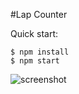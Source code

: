 #Lap Counter

Quick start:

```
$ npm install
$ npm start
````

![screenshot](file:///home/zaine/Screenshots/Screenshot%20from%202024-02-28%2012-47-15.png)
